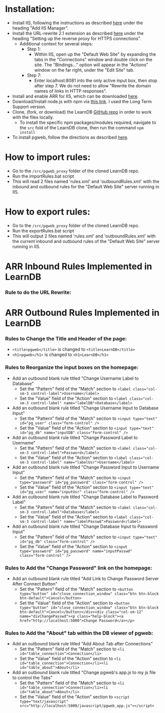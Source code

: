 # Installation:
* Install IIS, following the instructions as described [here](https://github.com/DASSL/LearnDB/wiki/How-to-get-and-setup-a-free-SSL-certificate-for-Windows-Server-2016) under the heading "Add IIS Manager".
* Install the URL-rewrite 2.1 extension as described [here](https://github.com/DASSL/LearnDB/wiki/Setup-pgweb-on-Windows-Server-2016-to-use-HTTPS) under the heading "Setting up the reverse proxy for HTTPS connections".
  * Additional context for several steps:
    * Step 1:
      * Within IIS, open up the "Default Web Site" by expanding the tabs in the "Connections" window and double click on the site. The "Bindings..." option will appear in the "Actions" window on the far right, under the "Edit Site" tab.
    * Step 7:
      * Enter localhost:8081 into the only active input box, then stop after step 7. We do not need to allow "Rewrite the domain names of links in HTTP responses".
* Install and enable ARR for IIS, which can be downloaded [here](https://www.iis.net/downloads/microsoft/application-request-routing).
* Download/Install node.js with npm via [this link](https://nodejs.org/en/download/). I used the Long Term Support version.
* Clone, (fork, or download) the LearnDB [GitHub repo](https://github.com/DASSL/LearnDB) in order to work with the files locally.
  * To install the specific npm packages/modules required, navigate to the `src` fold of the LearnDB clone, then run the command `npm install`
* To install pgweb, follow the directions as described [here](https://github.com/DASSL/LearnDB/wiki/pgweb-as-a-service).
# How to import rules:
* Go to the `/src/pgweb_proxy` folder of the cloned LearnDB repo.
* Run the importRules.bat script
* This will read 2 files named 'rules.xml' and 'outboundRules.xml' with the inbound and outbound rules for the "Default Web Site" server running in IIS.
# How to export rules:
* Go to the `/src/pgweb_proxy` folder of the cloned LearnDB repo.
* Run the exportRules.bat script
* This will output 2 files named 'rules.xml' and 'outboundRules.xml' with the current inbound and outbound rules of the "Default Web Site" server running in IIS.
# ARR Inbound Rules Implemented in LearnDB
### Rule to do the URL Rewrite:

# ARR Outbound Rules Implemented in LearnDB
### Rules to Change the Title and Header of the page:
* `<title>pgweb</title>` is changed to `<title>LearnDB</title>`
* `<h1>pgweb</h1>` is changed to  `<h1>LearnDB</h1>`
### Rules to Reorganize the input boxes on the homepage:
* Add an outbound blank rule titled "Change Username Label to Database"
  * Set the "Pattern" field of the "Match" section to `<label class="col-sm-3 control-label">Username</label>`
  * Set the "Value" field of the "Action" section to `<label class="col-sm-3 control-label" name="labelDB">Database</label>`
* Add an outbound blank rule titled "Change Username Input to Database Input"
  * Set the "Pattern" field of the "Match" section to `<input type="text" id="pg_user" class="form-control" />`
  * Set the "Value" field of the "Action" section to `<input type="text" id="pg_db" name="inputDB" class="form-control" />`
* Add an outbound blank rule titled "Change Password Label to Username"
  * Set the "Pattern" field of the "Match" section to `<label class="col-sm-3 control-label">Password</label>`
  * Set the "Value" field of the "Action" section to `<label class="col-sm-3 control-label" name="labelUsr">Username</label>`
* Add an outbound blank rule titled "Change Password Input to Username Input"
  * Set the "Pattern" field of the "Match" section to `<input type="password" id="pg_password" class="form-control" />`
  * Set the "Value" field of the "Action" section to `<input type="text" id="pg_user" name="inputUsr" class="form-control" />`
* Add an outbound blank rule titled "Change Database Label to Password Label"
  * Set the "Pattern" field of the "Match" section to `<label class="col-sm-3 control-label">Database</label>`
  * Set the "Value" field of the "Action" section to `<label class="col-sm-3 control-label" name="labelPasswd">Password</label>`
* Add an outbound blank rule titled "Change Database Input to Password Input"
  * Set the "Pattern" field of the "Match" section to `<input type="text" id="pg_db" class="form-control" />`
  * Set the "Value" field of the "Action" section to `<input type="password" id="pg_password" name="inputPasswd" class="form-control" />`
### Rules to Add the "Change Password" link on the homepage:
* Add an outbound blank rule titled "Add Link to Change Password Server After Connect Button"
  * Set the "Pattern" field of the "Match" section to `<button type="button" id="close_connection_window" class="btn btn-block btn-default">Cancel</button>`
  * Set the "Value" field of the "Action" section to `<button type="button" id="close_connection_window" class="btn btn-block btn-default">Cancel</button></div><div class="col-sm-12" name="divChangePasswd"><p class="help-block"><a href="http://localhost:5000">Change Password</a></p>`
### Rules to Add the "About" tab within the DB viewer of pgweb:
* Add an outbound blank rule titled "Add About Tab after Connections"
  * Set the "Pattern" field of the "Match" section to `<li id="table_connection">Connection</li>`
  * Set the "Value" field of the "Action" section to `<li id="table_connection">Connection</li><li id="table_about">About</li>`
* Add an outbound blank rule titled "Change pgweb's app.js to my js file to control the Tabs"
  * Set the "Pattern" field of the "Match" section to `<li id="table_connection">Connection</li><li id="table_about">About</li>`
  * Set the "Value" field of the "Action" section to `<script type="text/javascript" src="http://localhost:5000/javascript/pgweb_app.js"></script>`

